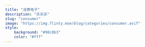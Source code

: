 ```yaml
---
title: "消费电子"
description: "买买买"
slug: "consumer"
image: "https://img.flinty.moe/blog/categories/consumer.avif"
style:
    background: "#98c0b3"
    color: "#fff"
---
```

